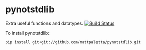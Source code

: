 # pynotstdlib
Extra useful functions and datatypes.
[![Build Status](https://travis-ci.com/mattpaletta/pynotstdlib.svg?branch=master)](https://travis-ci.com/mattpaletta/pynotstdlib)

To install pynotstdlib: 
```
pip install git+git://github.com/mattpaletta/pynotstdlib.git
```